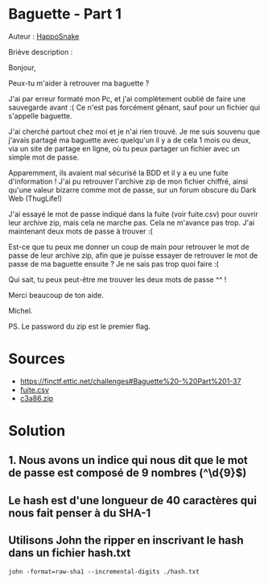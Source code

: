 # Baguette - Part 1

Auteur : [HappoSnake](https://github.com/pathibault/)

Briève description : 

Bonjour,

Peux-tu m'aider à retrouver ma baguette ?

J'ai par erreur formaté mon Pc, et j'ai complètement oublié de faire une sauvegarde avant :( Ce n'est pas forcément gênant, sauf pour un fichier qui s'appelle baguette.

J'ai cherché partout chez moi et je n'ai rien trouvé. Je me suis souvenu que j'avais partagé ma baguette avec quelqu'un il y a de cela 1 mois ou deux, via un site de partage en ligne, où tu peux partager un fichier avec un simple mot de passe.

Apparemment, ils avaient mal sécurisé la BDD et il y a eu une fuite d'information ! J'ai pu retrouver l'archive zip de mon fichier chiffré, ainsi qu'une valeur bizarre comme mot de passe, sur un forum obscure du Dark Web (ThugLife!)

J'ai essayé le mot de passe indiqué dans la fuite (voir fuite.csv) pour ouvrir leur archive zip, mais cela ne marche pas. Cela ne m'avance pas trop. J'ai maintenant deux mots de passe à trouver :(

Est-ce que tu peux me donner un coup de main pour retrouver le mot de passe de leur archive zip, afin que je puisse essayer de retrouver le mot de passe de ma baguette ensuite ? Je ne sais pas trop quoi faire :(

Qui sait, tu peux peut-être me trouver les deux mots de passe ^^ !

Merci beaucoup de ton aide.

Michel.

PS. Le password du zip est le premier flag.


# Sources
- https://finctf.ettic.net/challenges#Baguette%20-%20Part%201-37
- [fuite.csv](./fuite.csv)
- [c3a86.zip](./c3a86.zip)


# Solution
## 1. Nous avons un indice qui nous dit que le mot de passe est composé de 9 nombres (^\d{9}$)
## Le hash est d'une longueur de 40 caractères qui nous fait penser à du SHA-1
## Utilisons John the ripper en inscrivant le hash dans un fichier hash.txt

```
john -format=raw-sha1 --incremental-digits ./hash.txt
```